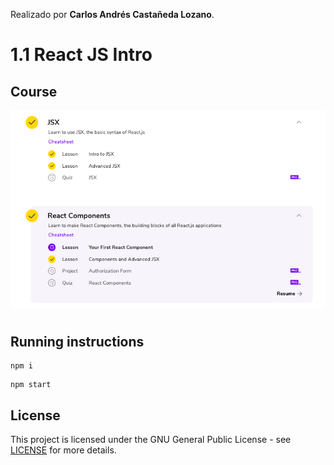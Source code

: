 Realizado por **Carlos Andrés Castañeda Lozano**.

# 1.1 React JS Intro

## Course

![](img/curso.png)

## Running instructions
  ```
  npm i
  ```
  ```
  npm start
  ```
## License
This project is licensed under the GNU General Public License - see [LICENSE](LICENSE) for more details.
